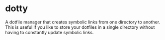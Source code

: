 dotty
=====

A dotfile manager that creates symbolic links from one directory to another. This is useful if you like to store your dotfiles in a single directory without having to constantly update symbolic links.
